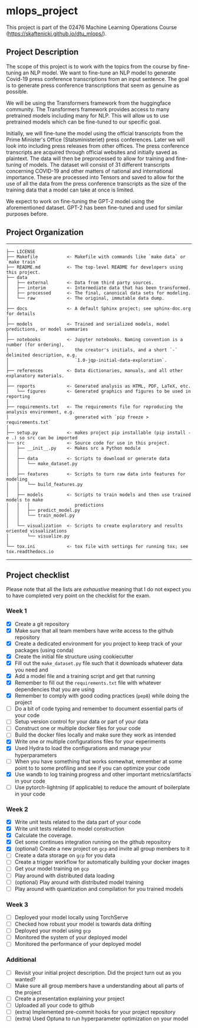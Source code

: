 mlops_project
==============================
This project is part of the 02476 Machine Learning Operations Course (https://skaftenicki.github.io/dtu_mlops/).

## Project Description

The scope of this project is to work with the topics from the course by fine-tuning an NLP model. We want to fine-tune an NLP model to generate Covid-19 press conference transcriptions from an input sentence. The goal is to generate press conference transcriptions that seem as genuine as possible.

We will be using the Transformers framework from the huggingface community. The Transformers framework provides access to many pretrained models including many for NLP. This will allow us to use pretrained models which can be fine-tuned to our specific goal.

Initially, we will fine-tune the model using the official transcripts from the Prime Minister's Office (Statsministeriet) press conferences. Later we will look into including press releases from other offices. The press conference transcripts are acquired through official websites and initially saved as plaintext. The data will then be preprocessed to allow for training and fine-tuning of models. The dataset will consist of 31 different transcripts concerning COVID-19 and other matters of national and international importance. These are processed into Tensors and saved to allow for the use of all the data from the press conference transcripts as the size of the training data that a model can take at once is limited.

We expect to work on fine-tuning the GPT-2 model using the aforementioned dataset. GPT-2 has been fine-tuned and used for similar purposes before.


## Project Organization
------------

    ├── LICENSE
    ├── Makefile           <- Makefile with commands like `make data` or `make train`
    ├── README.md          <- The top-level README for developers using this project.
    ├── data
    │   ├── external       <- Data from third party sources.
    │   ├── interim        <- Intermediate data that has been transformed.
    │   ├── processed      <- The final, canonical data sets for modeling.
    │   └── raw            <- The original, immutable data dump.
    │
    ├── docs               <- A default Sphinx project; see sphinx-doc.org for details
    │
    ├── models             <- Trained and serialized models, model predictions, or model summaries
    │
    ├── notebooks          <- Jupyter notebooks. Naming convention is a number (for ordering),
    │                         the creator's initials, and a short `-` delimited description, e.g.
    │                         `1.0-jqp-initial-data-exploration`.
    │
    ├── references         <- Data dictionaries, manuals, and all other explanatory materials.
    │
    ├── reports            <- Generated analysis as HTML, PDF, LaTeX, etc.
    │   └── figures        <- Generated graphics and figures to be used in reporting
    │
    ├── requirements.txt   <- The requirements file for reproducing the analysis environment, e.g.
    │                         generated with `pip freeze > requirements.txt`
    │
    ├── setup.py           <- makes project pip installable (pip install -e .) so src can be imported
    ├── src                <- Source code for use in this project.
    │   ├── __init__.py    <- Makes src a Python module
    │   │
    │   ├── data           <- Scripts to download or generate data
    │   │   └── make_dataset.py
    │   │
    │   ├── features       <- Scripts to turn raw data into features for modeling
    │   │   └── build_features.py
    │   │
    │   ├── models         <- Scripts to train models and then use trained models to make
    │   │   │                 predictions
    │   │   ├── predict_model.py
    │   │   └── train_model.py
    │   │
    │   └── visualization  <- Scripts to create exploratory and results oriented visualizations
    │       └── visualize.py
    │
    └── tox.ini            <- tox file with settings for running tox; see tox.readthedocs.io


--------
## Project checklist

Please note that all the lists are *exhaustive* meaning that I do not expect you to have completed very
point on the checklist for the exam.

### Week 1

- [x] Create a git repository
- [x] Make sure that all team members have write access to the github repository
- [x] Create a dedicated environment for you project to keep track of your packages (using conda)
- [x] Create the initial file structure using cookiecutter
- [x] Fill out the `make_dataset.py` file such that it downloads whatever data you need and 
- [x] Add a model file and a training script and get that running
- [x] Remember to fill out the `requirements.txt` file with whatever dependencies that you are using
- [x] Remember to comply with good coding practices (`pep8`) while doing the project
- [ ] Do a bit of code typing and remember to document essential parts of your code
- [ ] Setup version control for your data or part of your data
- [ ] Construct one or multiple docker files for your code
- [ ] Build the docker files locally and make sure they work as intended
- [x] Write one or multiple configurations files for your experiments
- [x] Used Hydra to load the configurations and manage your hyperparameters
- [ ] When you have something that works somewhat, remember at some point to to some profiling and see if you can optimize your code
- [x] Use wandb to log training progress and other important metrics/artifacts in your code
- [ ] Use pytorch-lightning (if applicable) to reduce the amount of boilerplate in your code

### Week 2

- [x] Write unit tests related to the data part of your code
- [x] Write unit tests related to model construction
- [x] Calculate the coverage.
- [x] Get some continues integration running on the github repository
- [x] (optional) Create a new project on `gcp` and invite all group members to it
- [ ] Create a data storage on `gcp` for you data
- [ ] Create a trigger workflow for automatically building your docker images
- [ ] Get your model training on `gcp`
- [ ] Play around with distributed data loading
- [ ] (optional) Play around with distributed model training
- [ ] Play around with quantization and compilation for you trained models

### Week 3

- [ ] Deployed your model locally using TorchServe
- [ ] Checked how robust your model is towards data drifting
- [ ] Deployed your model using `gcp`
- [ ] Monitored the system of your deployed model
- [ ] Monitored the performance of your deployed model

### Additional

- [ ] Revisit your initial project description. Did the project turn out as you wanted?
- [ ] Make sure all group members have a understanding about all parts of the project
- [ ] Create a presentation explaining your project
- [ ] Uploaded all your code to github
- [ ] (extra) Implemented pre-commit hooks for your project repository
- [ ] (extra) Used Optuna to run hyperparameter optimization on your model
